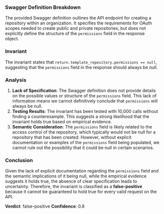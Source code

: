 ### Swagger Definition Breakdown
The provided Swagger definition outlines the API endpoint for creating a repository within an organization. It specifies the requirements for OAuth scopes needed to create public and private repositories, but does not explicitly define the structure of the `permissions` field in the response object.

### Invariant
The invariant states that `return.template_repository.permissions == null`, suggesting that the `permissions` field in the response should always be null.

### Analysis
1. **Lack of Specification**: The Swagger definition does not provide details on the possible values or structure of the `permissions` field. This lack of information means we cannot definitively conclude that `permissions` will always be null.
2. **Testing Results**: The invariant has been tested with 10,000 calls without finding a counterexample. This suggests a strong likelihood that the invariant holds true based on empirical evidence.
3. **Semantic Consideration**: The `permissions` field is likely related to the access control of the repository, which typically would not be null for a repository that has been created. However, without explicit documentation or examples of the `permissions` field being populated, we cannot rule out the possibility that it could be null in certain scenarios.

### Conclusion
Given the lack of explicit documentation regarding the `permissions` field and the semantic implications of it being null, while the empirical evidence suggests it holds true, the absence of clear specification leads to uncertainty. Therefore, the invariant is classified as a **false-positive** because it cannot be guaranteed to hold true for every valid request on the API. 

**Verdict**: false-positive
**Confidence**: 0.8
